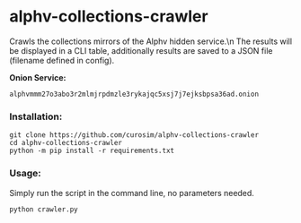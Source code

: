 # alphv-collections-crawler
Crawls the collections mirrors of the Alphv hidden service.\n
The results will be displayed in a CLI table, additionally results are saved to a JSON file (filename defined in config).

**Onion Service:**
```
alphvmmm27o3abo3r2mlmjrpdmzle3rykajqc5xsj7j7ejksbpsa36ad.onion
```

### Installation:
```
git clone https://github.com/curosim/alphv-collections-crawler
cd alphv-collections-crawler
python -m pip install -r requirements.txt
```

### Usage:

Simply run the script in the command line, no parameters needed.

```
python crawler.py
```
